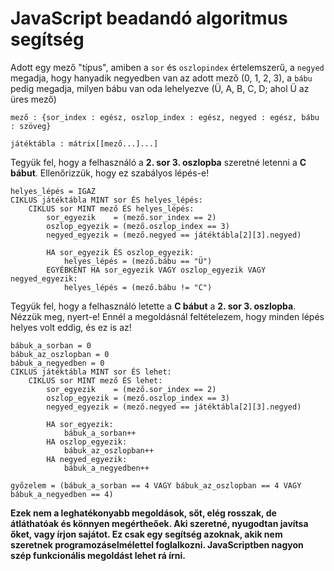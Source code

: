 # JavaScript beadandó algoritmus segítség

Adott egy mező "típus", amiben a `sor` és `oszlopindex` értelemszerű, a `negyed`  megadja, hogy hanyadik negyedben van az adott mező (0, 1, 2, 3), a `bábu` pedig megadja, milyen bábu van oda lehelyezve (Ü, A, B, C, D; ahol Ü az üres mező)

`mező : {sor_index : egész, oszlop_index : egész, negyed : egész, bábu : szöveg}`

`játéktábla : mátrix[[mező...]...]`

Tegyük fel, hogy a felhasználó a **2. sor 3. oszlopba** szeretné letenni a **C bábut**. Ellenőrizzük, hogy ez szabályos lépés-e!
```
helyes_lépés = IGAZ
CIKLUS játéktábla MINT sor ÉS helyes_lépés:
    CIKLUS sor MINT mező ÉS helyes_lépés:
        sor_egyezik    = (mező.sor_index == 2)
        oszlop_egyezik = (mező.oszlop_index == 3)
        negyed_egyezik = (mező.negyed == játéktábla[2][3].negyed)

        HA sor_egyezik ÉS oszlop_egyezik:
            helyes_lépés = (mező.bábu == "Ü")
        EGYÉBKÉNT HA sor_egyezik VAGY oszlop_egyezik VAGY negyed_egyezik:
            helyes_lépés = (mező.bábu != "C")
```

Tegyük fel, hogy a felhasználó letette a **C bábut** a **2. sor 3. oszlopba**. Nézzük meg, nyert-e! Ennél a megoldásnál feltételezem, hogy minden lépés helyes volt eddig, és ez is az!
```
bábuk_a_sorban = 0
bábuk_az_oszlopban = 0
bábuk_a_negyedben = 0
CIKLUS játéktábla MINT sor ÉS lehet:
    CIKLUS sor MINT mező ÉS lehet:
        sor_egyezik    = (mező.sor_index == 2)
        oszlop_egyezik = (mező.oszlop_index == 3)
        negyed_egyezik = (mező.negyed == játéktábla[2][3].negyed)

        HA sor_egyezik:
            bábuk_a_sorban++
        HA oszlop_egyezik:
            bábuk_az_oszlopban++
        HA negyed_egyezik:
            bábuk_a_negyedben++

győzelem = (bábuk_a_sorban == 4 VAGY bábuk_az_oszlopban == 4 VAGY bábuk_a_negyedben == 4)
```

**Ezek nem a leghatékonyabb megoldások, sőt, elég rosszak, de átláthatóak és könnyen megértheőek. Aki szeretné, nyugodtan javítsa őket, vagy írjon sajátot. Ez csak egy segítség azoknak, akik nem szeretnek programozáselmélettel foglalkozni. JavaScriptben nagyon szép funkcionális megoldást lehet rá írni.**